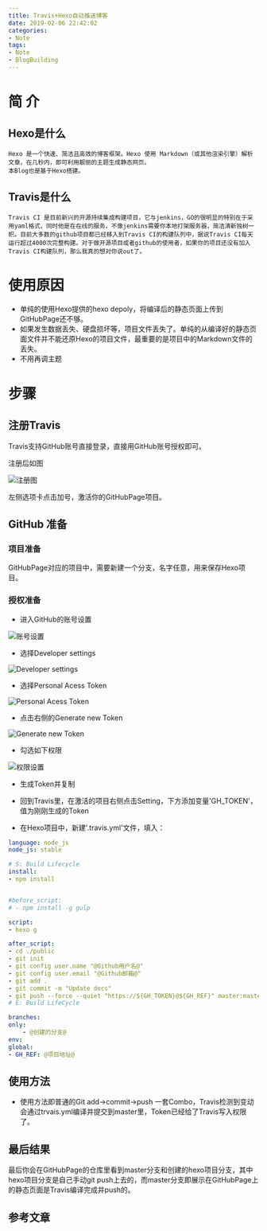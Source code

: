 ```yaml
---
title: Travis+Hexo自动推送博客
date: 2019-02-06 22:42:02
categories:
- Note
tags:
- Note
- BlogBuilding
---
```

# 简 介

## Hexo是什么

    Hexo 是一个快速、简洁且高效的博客框架。Hexo 使用 Markdown（或其他渲染引擎）解析文章，在几秒内，即可利用靓丽的主题生成静态网页。
    本Blog也是基于Hexo搭建。

## Travis是什么

    Travis CI 是目前新兴的开源持续集成构建项目，它与jenkins，GO的很明显的特别在于采用yaml格式，同时他是在在线的服务，不像jenkins需要你本地打架服务器，简洁清新独树一帜。目前大多数的github项目都已经移入到Travis CI的构建队列中，据说Travis CI每天运行超过4000次完整构建。对于做开源项目或者github的使用者，如果你的项目还没有加入Travis CI构建队列，那么我真的想对你说out了。  

# 使用原因

* 单纯的使用Hexo提供的hexo depoly，将编译后的静态页面上传到GitHubPage还不够。
* 如果发生数据丢失、硬盘损坏等，项目文件丢失了。单纯的从编译好的静态页面文件并不能还原Hexo的项目文件，最重要的是项目中的Markdown文件的丢失。
* 不用再调主题

# 步骤

## 注册Travis

Travis支持GitHub账号直接登录，直接用GitHub账号授权即可。

注册后如图

![注册图](https://i.loli.net/2019/02/06/5c5afb068ebdf.jpg)

左侧选项卡点击加号，激活你的GitHubPage项目。

## GitHub 准备

### 项目准备

GitHubPage对应的项目中，需要新建一个分支，名字任意，用来保存Hexo项目。

### 授权准备

* 进入GitHub的账号设置

![账号设置](https://i.loli.net/2019/02/06/5c5afc7c753b2.jpg)

* 选择Developer settings

![Developer settings](https://i.loli.net/2019/02/07/5c5be272b6dc2.jpg)

* 选择Personal Acess Token

![Personal Acess Token](https://i.loli.net/2019/02/06/5c5afc7c5b4e7.jpg)

* 点击右侧的Generate new Token

![Generate new Token](https://i.loli.net/2019/02/06/5c5afdb0111cc.jpg)

* 勾选如下权限

![权限设置](https://i.loli.net/2019/02/06/5c5afe1f2dcc3.jpg)

* 生成Token并复制

* 回到Travis里，在激活的项目右侧点击Setting，下方添加变量'GH_TOKEN'，值为刚刚生成的Token

* 在Hexo项目中，新建'.travis.yml'文件，填入：

``` yml
language: node_js
node_js: stable

# S: Build Lifecycle
install:
- npm install


#before_script:
# - npm install -g gulp

script:
- hexo g

after_script:
- cd ./public
- git init
- git config user.name "@Github用户名@"
- git config user.email "@Github邮箱@"
- git add .
- git commit -m "Update docs"
- git push --force --quiet "https://${GH_TOKEN}@${GH_REF}" master:master
# E: Build LifeCycle

branches:
only:
    - @创建的分支@
env:
global:
- GH_REF: @项目地址@
```

## 使用方法

* 使用方法即普通的Git add->commit->push 一套Combo，Travis检测到变动会通过trvais.yml编译并提交到master里，Token已经给了Travis写入权限了。

## 最后结果

最后你会在GitHubPage的仓库里看到master分支和创建的hexo项目分支，其中hexo项目分支是自己手动git push上去的，而master分支即展示在GitHubPage上的静态页面是Travis编译完成并push的。

## 参考文章

[](https://www.2cto.com/kf/201605/505702.html)
